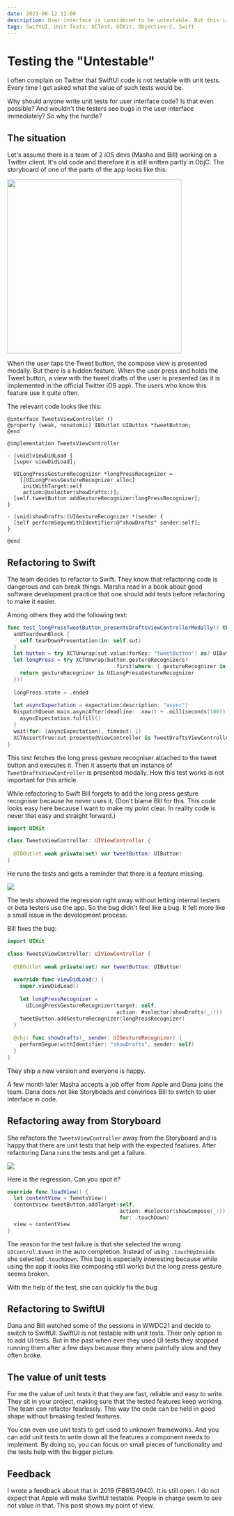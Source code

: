 ```yaml
---
date: 2021-06-12 12:00
description: User interface is considered to be untestable. But this is not true. Before SwiftUI user interfaces could be tested. Here is why I think this is useful.
tags: SwiftUI, Unit Tests, XCTest, UIKit, Objective-C, Swift
---
```


# Testing the "Untestable"

I often complain on Twitter that SwiftUI code is not testable with unit tests.
Every time I get asked what the value of such tests would be.

Why should anyone write unit tests for user interface code?
Is that even possible?
And wouldn't the testers see bugs in the user interface immediately?
So why the hurdle?

## The situation

Let's assume there is a team of 2 iOS devs (Masha and Bill) working on a Twitter client.
It's old code and therefore it is still written partly in ObjC.
The storyboard of one of the parts of the app looks like this:

<img src="../../assets/2021-06-12/storyboard.png" width="400"/>

When the user taps the Tweet button, the compose view is presented modally.
But there is a hidden feature.
When the user press and holds the Tweet button, a view with the tweet drafts of the user is presented (as it is implemented in the official Twitter iOS app).
The users who know this feature use it quite often.

The relevant code looks like this:

```objc
@interface TweetsViewController ()
@property (weak, nonatomic) IBOutlet UIButton *tweetButton;
@end

@implementation TweetsViewController

- (void)viewDidLoad {
  [super viewDidLoad];
  
  UILongPressGestureRecognizer *longPressRecognizer = 
    [[UILongPressGestureRecognizer alloc]
     initWithTarget:self
     action:@selector(showDrafts:)];
  [self.tweetButton addGestureRecognizer:longPressRecognizer];
}

- (void)showDrafts:(UIGestureRecognizer *)sender {
  [self performSegueWithIdentifier:@"showDrafts" sender:self];
}

@end
```

## Refactoring to Swift

The team decides to refactor to Swift.
They know that refactoring code is dangerous and can break things.
Marsha read in a book about good software development practice that one should add tests before refactoring to make it easier.

Among others they add the following test:

```swift
func test_longPressTweetButton_presentsDraftsViewControllerModally() throws {
  addTeardownBlock {
    self.tearDownPresentation(in: self.sut)
  }
  let button = try XCTUnwrap(sut.value(forKey: "tweetButton") as? UIButton)
  let longPress = try XCTUnwrap(button.gestureRecognizers?
                                  .first(where: { gestureRecognizer in
    return gestureRecognizer is UILongPressGestureRecognizer
  }))
  
  longPress.state = .ended
  
  let asyncExpectation = expectation(description: "async")
  DispatchQueue.main.asyncAfter(deadline: .now() + .milliseconds(100)) {
    asyncExpectation.fulfill()
  }
  wait(for: [asyncExpectation], timeout: 1)
  XCTAssertTrue(sut.presentedViewController is TweetDraftsViewController))")
}
```

This test fetches the long press gesture recogniser attached to the tweet button and executes it.
Then it asserts that an instance of `TweetDraftsViewController` is presented modally.
How this test works is not important for this article.

While refactoring to Swift Bill forgets to add the long press gesture recogniser because he never uses it.
(Don't blame Bill for this.
This code looks easy here because I want to make my point clear.
In reality code is never that easy and straight forward.)

```swift
import UIKit

class TweetsViewController: UIViewController {
  
  @IBOutlet weak private(set) var tweetButton: UIButton!
}
```

He runs the tests and gets a reminder that there is a feature missing.

![](../../assets/2021-06-12/test_failure_swift_refactor.png)

The tests showed the regression right away without letting internal testers or beta testers use the app.
So the bug didn't feel like a bug.
It felt more like a small issue in the development process.

Bill fixes the bug:

```swift
import UIKit

class TweetsViewController: UIViewController {
  
  @IBOutlet weak private(set) var tweetButton: UIButton!
  
  override func viewDidLoad() {
    super.viewDidLoad()
    
    let longPressRecognizer = 
      UILongPressGestureRecognizer(target: self,
                                   action: #selector(showDrafts(_:)))
    tweetButton.addGestureRecognizer(longPressRecognizer)
  }
  
  @objc func showDrafts(_ sender: UIGestureRecognizer) {
    performSegue(withIdentifier: "showDrafts", sender: self)
  }
}
```

They ship a new version and everyone is happy.

A few month later Masha accepts a job offer from Apple and Dana joins the team.
Dana does not like Storyboads and convinces Bill to switch to user interface in code.

## Refactoring away from Storyboard

She refactors the `TweetsViewController` away from the Storyboard and is happy that there are unit tests that help with the expected features.
After refactoring Dana runs the tests and get a failure.

![](../../assets/2021-06-12/test_failure_storyboard_refactor.png)

Here is the regression.
Can you spot it?

```swift
override func loadView() {
  let contentView = TweetsView()
  contentView.tweetButton.addTarget(self,
                                    action: #selector(showCompose(_:)),
                                    for: .touchDown)
  view = contentView
}
```

The reason for the test failure is that she selected the wrong `UIControl.Event` in the auto completion.
Instead of using `.touchUpInside` she selected `.touchDown`.
This bug is especially interesting because while using the app it looks like composing still works but the long press gesture seems broken.

With the help of the test, she can quickly fix the bug.

## Refactoring to SwiftUI

Dana and Bill watched some of the sessions in WWDC21 and decide to switch to SwiftUI.
SwiftUI is not testable with unit tests.
Their only option is to add UI tests.
But in the past when ever they used UI tests they stopped running them after a few days because they where painfully slow and they often broke.

## The value of unit tests

For me the value of unit tests it that they are fast, reliable and easy to write.
They sit in your project, making sure that the tested features keep working.
The team can refactor fearlessly.
This way the code can be held in good shape without breaking tested features.

You can even use unit tests to get used to unknown frameworks.
And you can add unit tests to write down all the features a component needs to implement.
By doing so, you can focus on small pieces of functionality and the tests help with the bigger picture.

## Feedback

I wrote a feedback about that in 2019 (FB6134940).
It is still open.
I do not expect that Apple will make SwiftUI testable.
People in charge seem to see not value in that.
This post shows my point of view.

